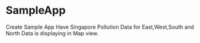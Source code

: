 # SampleApp
Create Sample App
Have Singapore Pollution Data for East,West,South and North
Data is displaying in Map view.
